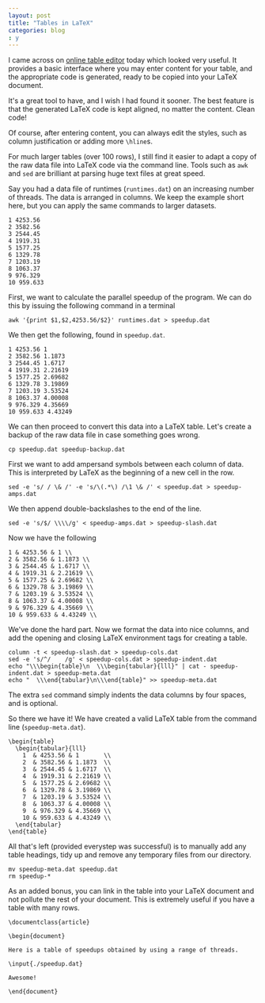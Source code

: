 ```yaml
---
layout: post
title: "Tables in LaTeX"
categories: blog
: y
---
```


I came across on [online table editor](http://truben.no/latex/table/) today which looked very useful. It provides a basic interface where you may enter content for your table, and the appropriate code is generated, ready to be copied into your LaTeX document.

It's a great tool to have, and I wish I had found it sooner. The best feature is that the generated LaTeX code is kept aligned, no matter the content. Clean code!

Of course, after entering content, you can always edit the styles, such as column justification or adding more `\hline`s.

For much larger tables (over 100 rows), I still find it easier to adapt a copy of the raw data file into LaTeX code via the command line. Tools such as `awk` and `sed` are brilliant at parsing huge text files at great speed.

Say you had a data file of runtimes (`runtimes.dat`) on an increasing number of threads. The data is arranged in columns. We keep the example short here, but you can apply the same commands to larger datasets.

<pre><code class="language-text">1 4253.56
2 3582.56
3 2544.45
4 1919.31
5 1577.25
6 1329.78
7 1203.19
8 1063.37
9 976.329
10 959.633
</code></pre>

First, we want to calculate the parallel speedup of the program. We can do this by issuing the following command in a terminal

<pre><code class="language-bash">awk '{print $1,$2,4253.56/$2}' runtimes.dat > speedup.dat
</code></pre>

We then get the following, found in `speedup.dat`.

<pre><code class="language-text">1 4253.56 1
2 3582.56 1.1873
3 2544.45 1.6717
4 1919.31 2.21619
5 1577.25 2.69682
6 1329.78 3.19869
7 1203.19 3.53524
8 1063.37 4.00008
9 976.329 4.35669
10 959.633 4.43249
</code></pre>

We can then proceed to convert this data into a LaTeX table. Let's create a backup of the raw data file in case something goes wrong.

<pre><code class="language-bash">cp speedup.dat speedup-backup.dat
</code></pre>

First we want to add ampersand symbols between each column of data. This is interpreted by LaTeX as the beginning of a new cell in the row.

<pre><code class="language-bash">sed -e 's/ / \& /' -e 's/\(.*\) /\1 \& /' < speedup.dat > speedup-amps.dat
</code></pre>

We then append double-backslashes to the end of the line.

<pre><code class="language-bash">sed -e 's/$/ \\\\/g' < speedup-amps.dat > speedup-slash.dat
</code></pre>

Now we have the following

<pre><code class="language-text">1 & 4253.56 & 1 \\
2 & 3582.56 & 1.1873 \\
3 & 2544.45 & 1.6717 \\
4 & 1919.31 & 2.21619 \\
5 & 1577.25 & 2.69682 \\
6 & 1329.78 & 3.19869 \\
7 & 1203.19 & 3.53524 \\
8 & 1063.37 & 4.00008 \\
9 & 976.329 & 4.35669 \\
10 & 959.633 & 4.43249 \\
</code></pre>

We've done the hard part. Now we format the data into nice columns, and add the opening and closing LaTeX environment tags for creating a table.

<pre><code class="language-bash">column -t < speedup-slash.dat > speedup-cols.dat
sed -e 's/^/    /g' < speedup-cols.dat > speedup-indent.dat
echo "\\\begin{table}\n  \\\begin{tabular}{lll}" | cat - speedup-indent.dat > speedup-meta.dat
echo "  \\\end{tabular}\n\\\end{table}" >> speedup-meta.dat
</code></pre>

The extra `sed` command simply indents the data columns by four spaces, and is optional.

So there we have it! We have created a valid LaTeX table from the command line (`speedup-meta.dat`).

<pre><code class="language-latex">\begin{table}
  \begin{tabular}{lll}
    1  & 4253.56 & 1       \\
    2  & 3582.56 & 1.1873  \\
    3  & 2544.45 & 1.6717  \\
    4  & 1919.31 & 2.21619 \\
    5  & 1577.25 & 2.69682 \\
    6  & 1329.78 & 3.19869 \\
    7  & 1203.19 & 3.53524 \\
    8  & 1063.37 & 4.00008 \\
    9  & 976.329 & 4.35669 \\
    10 & 959.633 & 4.43249 \\
  \end{tabular}
\end{table}
</code></pre>

All that's left (provided everystep was successful) is to manually add any table headings, tidy up and remove any temporary files from our directory.

<pre><code class="language-bash">mv speedup-meta.dat speedup.dat
rm speedup-*
</code></pre>

As an added bonus, you can link in the table into your LaTeX document and not pollute the rest of your document. This is extremely useful if you have a table with many rows.

<pre><code class="language-latex">\documentclass{article}

\begin{document}

Here is a table of speedups obtained by using a range of threads.

\input{./speedup.dat}

Awesome!

\end{document}
</code></pre>
